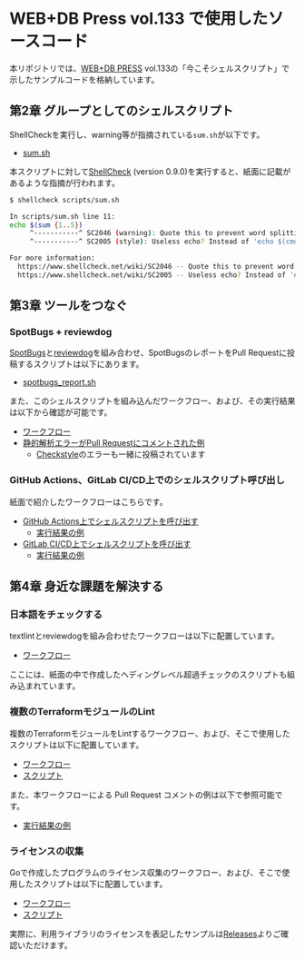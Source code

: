# WEB+DB Press vol.133 で使用したソースコード

本リポジトリでは、[WEB+DB PRESS](https://gihyo.jp/magazine/wdpress) vol.133の「今こそシェルスクリプト」で示したサンプルコードを格納しています。

## 第2章 グループとしてのシェルスクリプト

ShellCheckを実行し、warning等が指摘されている`sum.sh`が以下です。

- [sum.sh](scripts/sum.sh)

本スクリプトに対して[ShellCheck](https://github.com/koalaman/shellcheck) (version 0.9.0)を実行すると、紙面に記載があるような指摘が行われます。

```bash
$ shellcheck scripts/sum.sh

In scripts/sum.sh line 11:
echo $(sum {1..5})
     ^-----------^ SC2046 (warning): Quote this to prevent word splitting.
     ^-----------^ SC2005 (style): Useless echo? Instead of 'echo $(cmd)', just use 'cmd'.

For more information:
  https://www.shellcheck.net/wiki/SC2046 -- Quote this to prevent word splitt...
  https://www.shellcheck.net/wiki/SC2005 -- Useless echo? Instead of 'echo $(...
```

## 第3章 ツールをつなぐ

### SpotBugs + reviewdog

[SpotBugs](https://spotbugs.github.io/)と[reviewdog](https://github.com/reviewdog/reviewdog)を組み合わせ、SpotBugsのレポートをPull Requestに投稿するスクリプトは以下にあります。

- [spotbugs_report.sh](scripts/spotbugs_report.sh)

また、このシェルスクリプトを組み込んだワークフロー、および、その実行結果は以下から確認が可能です。

- [ワークフロー](.github/workflows/java_static_analysis.yml)
- [静的解析エラーがPull Requestにコメントされた例](https://github.com/kiririmode/webdb133/pull/2)
  - [Checkstyle](https://checkstyle.org/)のエラーも一緒に投稿されています

### GitHub Actions、GitLab CI/CD上でのシェルスクリプト呼び出し

紙面で紹介したワークフローはこちらです。

- [GitHub Actions上でシェルスクリプトを呼び出す](.github/workflows/call_shellscript.yml)
  - [実行結果の例](https://github.com/kiririmode/webdb133/actions/runs/3804548685)
- [GitLab CI/CD上でシェルスクリプトを呼び出す](./.gitlab-ci.yml)
  - [実行結果の例](https://gitlab.com/kiririmode/webdb133/-/jobs/3551370596)

## 第4章 身近な課題を解決する

### 日本語をチェックする

textlintとreviewdogを組み合わせたワークフローは以下に配置しています。

- [ワークフロー](.github/workflows/webdblint.yml)

ここには、紙面の中で作成したヘディングレベル超過チェックのスクリプトも組み込まれています。

### 複数のTerraformモジュールのLint

複数のTerraformモジュールをLintするワークフロー、および、そこで使用したスクリプトは以下に配置しています。

- [ワークフロー](.github/workflows/terraform_validate.yml)
- [スクリプト](scripts/terraform_validate.sh)

また、本ワークフローによる Pull Request コメントの例は以下で参照可能です。

- [実行結果の例](https://github.com/kiririmode/webdb133/pull/1)

### ライセンスの収集

Goで作成したプログラムのライセンス収集のワークフロー、および、そこで使用したスクリプトは以下に配置しています。

- [ワークフロー](.github/workflows/golang_release.yml)
- [スクリプト](scripts/make_credits.sh)

実際に、利用ライブラリのライセンスを表記したサンプルは[Releases](https://github.com/kiririmode/webdb133/releases)よりご確認いただけます。
